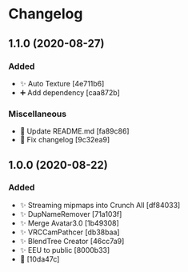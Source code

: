 # Changelog

<a name="1.1.0"></a>
## 1.1.0 (2020-08-27)

### Added

- ✨ Auto Texture [4e711b6]
- ➕ Add dependency [caa872b]

### Miscellaneous

- 📝 Update README.md [fa89c86]
- 📝 Fix changelog [9c32ea9]


<a name="1.0.0"></a>
## 1.0.0 (2020-08-22)

### Added
- ✨ Streaming mipmaps into Crunch All [df84033]
- ✨ DupNameRemover [71a103f]
- ✨ Merge Avatar3.0 [1b49308]
- ✨ VRCCamPathcer [db38baa]
- ✨ BlendTree Creator [46cc7a9]
- ✨ EEU to public [8000b33]
- 🎉  [10da47c]



